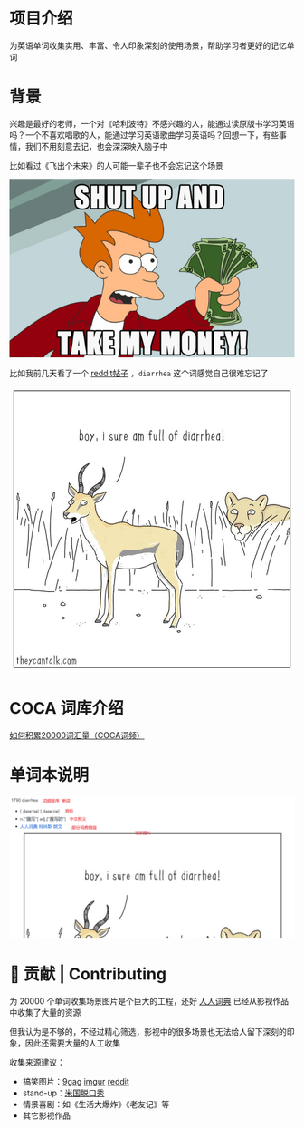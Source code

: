 # 项目介绍
为英语单词收集实用、丰富、令人印象深刻的使用场景，帮助学习者更好的记忆单词

# 背景
兴趣是最好的老师，一个对《哈利波特》不感兴趣的人，能通过读原版书学习英语吗？一个不喜欢唱歌的人，能通过学习英语歌曲学习英语吗？回想一下，有些事情，我们不用刻意去记，也会深深映入脑子中

比如看过《飞出个未来》的人可能一辈子也不会忘记这个场景

![deterrent](images/shutup.jfif )

比如我前几天看了一个 [reddit帖子](https://www.reddit.com/r/funny/comments/sxhpjo/deterrent) ，`diarrhea` 这个词感觉自己很难忘记了

![deterrent](images/deterrent.jpg)


# COCA 词库介绍
[如何积累20000词汇量（COCA词频）](https://zhuanlan.zhihu.com/p/20800565)

# 单词本说明
![deterrent](images/diarrhea_full.png)



# 🤝 贡献 | Contributing
为 20000 个单词收集场景图片是个巨大的工程，还好 [人人词典](https://www.91dict.com/) 已经从影视作品中收集了大量的资源

但我认为是不够的，不经过精心筛选，影视中的很多场景也无法给人留下深刻的印象，因此还需要大量的人工收集

收集来源建议：
- 搞笑图片：[9gag](https://9gag.com/) [imgur](https://imgur.com/) [reddit](https://www.reddit.com/)
- stand-up：[米国脱口秀](https://space.bilibili.com/142371069?from=search&seid=9413455629274285401&spm_id_from=333.337.0.0)
- 情景喜剧：如《生活大爆炸》《老友记》等
- 其它影视作品
